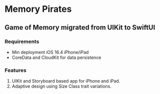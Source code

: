 # Memory Pirates
## Game of Memory migrated from UIKit to SwiftUI

### Requirements
* Min deployment iOS 16.4 iPhone/iPad
* CoreData and CloudKit for data persistence

### Features
1. UIKit and Storyboard based app for iPhone and iPad.
2. Adaptive design using Size Class trait variations.
